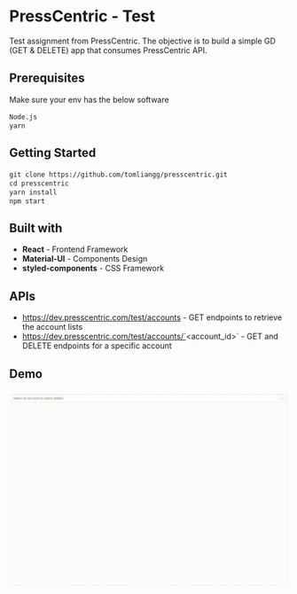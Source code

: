 # PressCentric - Test
Test assignment from PressCentric. The objective is to build a simple GD (GET & DELETE) app that consumes 
PressCentric API.

## Prerequisites
Make sure your env has the below software  
```
Node.js
yarn
```

## Getting Started
```
git clone https://github.com/tomliangg/presscentric.git
cd presscentric
yarn install
npm start
```

## Built with
* **React** - Frontend Framework  
* **Material-UI** - Components Design
* **styled-components** - CSS Framework

## APIs
* https://dev.presscentric.com/test/accounts - GET endpoints to retrieve the account lists
* https://dev.presscentric.com/test/accounts/`<account_id>` - GET and DELETE endpoints for a specific account

## Demo
![Demo](demo.gif)